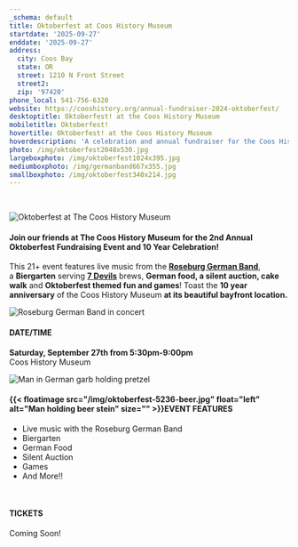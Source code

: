 ```yaml
---
_schema: default
title: Oktoberfest at Coos History Museum
startdate: '2025-09-27'
enddate: '2025-09-27'
address:
  city: Coos Bay
  state: OR
  street: 1210 N Front Street
  street2:
  zip: '97420'
phone_local: 541-756-6320
website: https://cooshistory.org/annual-fundraiser-2024-oktoberfest/
desktoptitle: Oktoberfest! at the Coos History Museum
mobiletitle: Oktoberfest!
hovertitle: Oktoberfest! at the Coos History Museum
hoverdescription: 'A celebration and annual fundraiser for the Coos History Museum '
photo: /img/oktoberfest2048x530.jpg
largeboxphoto: /img/oktoberfest1024x395.jpg
mediumboxphoto: /img/germanband667x355.jpg
smallboxphoto: /img/oktoberfest340x214.jpg
---
```

&nbsp;

![Oktoberfest at The Coos History Museum](/img/oktoberfest340x214.jpg "Oktoberfest at The Coos History Museum")

#### Join our friends at The Coos History Museum for the 2nd Annual Oktoberfest Fundraising Event and 10 Year Celebration!

This 21+ event features live&nbsp;music&nbsp;from the&nbsp;<a href="https://www.facebook.com/roseburggermanband" target="_blank" rel="noopener"><strong>Roseburg German Band</strong></a>, a&nbsp;**Biergarten**&nbsp;serving&nbsp;<a href="https://7devilsbrewery.com/" target="_blank" rel="noopener"><strong>7 Devils</strong></a>&nbsp;brews,&nbsp;**German&nbsp;food, a silent auction, cake walk**&nbsp;and&nbsp;**Oktoberfest themed fun and games**!&nbsp;Toast the **10 year anniversary** of the Coos History Museum **at its beautiful bayfront location.**

![Roseburg German Band in concert](/img/german-band.jpg "Roseburg German Band")

#### DATE/TIME

**Saturday, September 27th from 5:30pm-9:00pm**<br>Coos History Museum

![Man in German garb holding pretzel](/img/oktoberfest-5194-pretzel.jpg "Good eats at Oktoberfest!")

#### {{< floatimage src="/img/oktoberfest-5236-beer.jpg" float="left" alt="Man holding beer stein" size="" >}}EVENT FEATURES

* Live music with the Roseburg German Band
* Biergarten
* German Food
* Silent Auction
* Games
* And More!!

&nbsp;

#### TICKETS

Coming Soon!<br>
